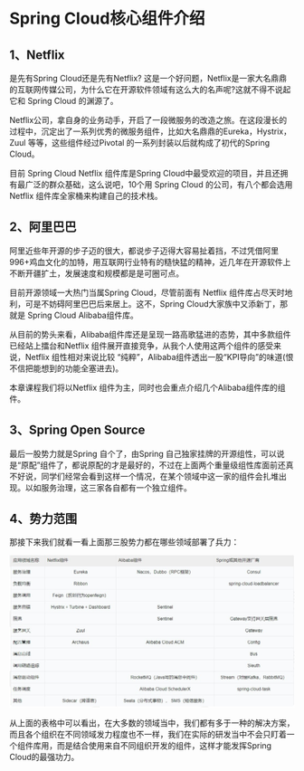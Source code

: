 # Spring Cloud核心组件介绍

## 1、Netflix

是先有Spring Cloud还是先有Netflix? 这是一个好问题，Netflix是一家大名鼎鼎的互联网传媒公司，为什么它在开源软件领域有这么大的名声呢?这就不得不说起它和 Spring Cloud 的渊源了。

Netflix公司，拿自身的业务动手，开启了一段微服务的改造之旅。在这段漫长的过程中，沉定出了一系列优秀的微服务组件，比如大名鼎鼎的Eureka，Hystrix，Zuul 等等，这些组件经过Pivotal 的一系列封装以后就构成了初代的Spring Cloud。

目前 Spring Cloud Netflix 组件库是Spring Cloud中最受欢迎的项目，并且还拥有最广泛的群众基础，这么说吧，10个用 Spring Cloud 的公司，有八个都会选用Netflix 组件库全家桶来构建自己的技术栈。

## 2、阿里巴巴

阿里近些年开源的步子迈的很大，都说步子迈得大容易扯着挡，不过凭借阿里996+鸡血文化的加特，用互联网行业特有的糙快猛的精神，近几年在开源软件上不断开疆扩土，发展速度和规模都是是可圈可点。

目前开源领域一大热门当属Spring Cloud，尽管前面有 Netflix 组件库占尽天时地利，可是不妨碍阿里巴巴后来居上。这不，Spring Cloud大家族中又添新丁，那就是 Spring Cloud Alibaba组件库。

从目前的势头来看，Alibaba组件库还是呈现一路高歌猛进的态势，其中多款组件已经站上擂台和Netflix 组件展开直接竞争，从我个人使用这两个组件的感受来说，Netflix 组性相对来说比较 “纯粹”，Alibaba组件透出一股“KPI导向”的味道(恨不信把能想到的功能全塞进去)。

本章课程我们将以Netflix 组件为主，同时也会重点介绍几个Alibaba组件库的组件。

## 3、Spring Open Source

最后一股势力就是Spring 自个了，由Spring 自己独家挂牌的开源组性，可以说是“原配”组件了，都说原配的才是最好的，不过在上面两个重量级组性库面前还真不好说，同学们经常会看到这样一个情况，在某个领域中这一家的组件会扎堆出现。以如服务治理，这三家各自都有一个独立组件。

## 4、势力范围

那接下来我们就看一看上面那三股势力都在哪些领域部署了兵力：

![输入图片说明](../img/02.jpg)

从上面的表格中可以看出，在大多数的领域当中，我们都有多于一种的解决方案，而且各个组织在不同领域发力程度也不一样，我们在实际的研发当中不会只盯着一个组件库用，而是结合使用来自不同组织开发的组件，这样才能发挥Spring Cloud的最强功力。

